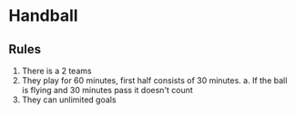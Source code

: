 # Handball

## Rules

1. There is a 2 teams
2. They play for 60 minutes, first half consists of 30 minutes.
   a. If the ball is flying and 30 minutes pass it doesn't count
3. They can unlimited goals
